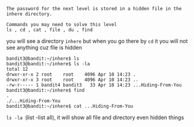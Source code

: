 ```
The password for the next level is stored in a hidden file in the inhere directory.

Commands you may need to solve this level
ls , cd , cat , file , du , find
```

you will see a directory `inhere` but when you go there by `cd` it you will not see anything cuz file is hidden

```
bandit3@bandit:~/inhere$ ls
bandit3@bandit:~/inhere$ ls -la
total 12
drwxr-xr-x 2 root    root    4096 Apr 10 14:23 .
drwxr-xr-x 3 root    root    4096 Apr 10 14:23 ..
-rw-r----- 1 bandit4 bandit3   33 Apr 10 14:23 ...Hiding-From-You
bandit3@bandit:~/inhere$ find
.
./...Hiding-From-You
bandit3@bandit:~/inhere$ cat ...Hiding-From-You
```

`ls -la `(list -list all), it will show all file and directory even hidden things
